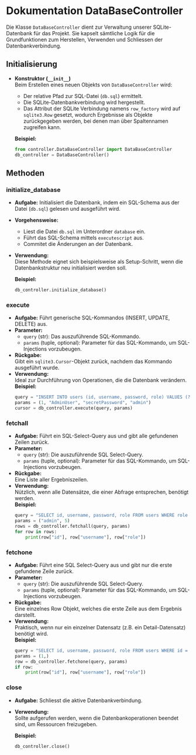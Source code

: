 # Dokumentation DataBaseController

Die Klasse `DataBaseController` dient zur Verwaltung unserer SQLite-Datenbank für das Projekt. Sie kapselt sämtliche Logik für die Grundfunktionen zum Herstellen, Verwenden und Schliessen der Datenbankverbindung.

## Initialisierung

- **Konstruktor (`__init__`)**  
  Beim Erstellen eines neuen Objekts von `DataBaseController` wird:
  - Der relative Pfad zur SQL-Datei (`db.sql`) ermittelt.  
  - Die SQLite-Datenbankverbindung wird hergestellt.
  - Das Attribut der SQLite Verbindung namens `row_factory` wird auf `sqlite3.Row` gesetzt, wodurch Ergebnisse als Objekte zurückgegeben werden, bei denen man über Spaltennamen zugreifen kann.
  
  **Beispiel:**
  ```python
  from controller.DataBaseController import DataBaseController
  db_controller = DataBaseController()
  ```

## Methoden

### initialize_database
- **Aufgabe:** Initialisiert die Datenbank, indem ein SQL-Schema aus der Datei (`db.sql`) gelesen und ausgeführt wird.
- **Vorgehensweise:** 
  - Liest die Datei `db.sql` im Unterordner `database` ein.
  - Führt das SQL-Schema mittels `executescript` aus.
  - Commitet die Änderungen an der Datenbank.
- **Verwendung:**  
  Diese Methode eignet sich beispielsweise als Setup-Schritt, wenn die Datenbankstruktur neu initialisiert werden soll.
  
  **Beispiel:**
  ```python
  db_controller.initialize_database()
  ```

### execute
- **Aufgabe:** Führt generische SQL-Kommandos (INSERT, UPDATE, DELETE) aus.
- **Parameter:**
  - `query` (str): Das auszuführende SQL-Kommando.
  - `params` (tuple, optional): Parameter für das SQL-Kommando, um SQL-Injections vorzubeugen.
- **Rückgabe:**  
  Gibt ein `sqlite3.Cursor`-Objekt zurück, nachdem das Kommando ausgeführt wurde.
- **Verwendung:**  
  Ideal zur Durchführung von Operationen, die die Datenbank verändern.  
  **Beispiel:**
  ```python
  query = "INSERT INTO users (id, username, password, role) VALUES (?, ?, ?, ?)"
  params = (1, "AdminUser", "secretPassword", "admin")
  cursor = db_controller.execute(query, params)
  ```

### fetchall
- **Aufgabe:** Führt ein SQL-Select-Query aus und gibt alle gefundenen Zeilen zurück.
- **Parameter:**
  - `query` (str): Die auszuführende SQL Select-Query.
  - `params` (tuple, optional): Parameter für das SQL-Kommando, um SQL-Injections vorzubeugen.
- **Rückgabe:**  
  Eine Liste aller Ergebniszeilen.
- **Verwendung:**  
  Nützlich, wenn alle Datensätze, die einer Abfrage entsprechen, benötigt werden.  
  **Beispiel:**
  ```python
  query = "SELECT id, username, password, role FROM users WHERE role = ? AND id > ?"
  params = ("admin", 5)
  rows = db_controller.fetchall(query, params)
  for row in rows:
      print(row["id"], row["username"], row["role"])
  ```

### fetchone
- **Aufgabe:** Führt eine SQL Select-Query aus und gibt nur die erste gefundene Zeile zurück.
- **Parameter:**
  - `query` (str): Die auszuführende SQL Select-Query.
  - `params` (tuple, optional): Parameter für das SQL-Kommando, um SQL-Injections vorzubeugen.
- **Rückgabe:**  
  Eine einzelnes Row Objekt, welches die erste Zeile aus dem Ergebnis darstellt.
- **Verwendung:**  
  Praktisch, wenn nur ein einzelner Datensatz (z.B. ein Detail-Datensatz) benötigt wird.  
  **Beispiel:**
  ```python
  query = "SELECT id, username, password, role FROM users WHERE id = ?"
  params = (1,)
  row = db_controller.fetchone(query, params)
  if row:
      print(row["id"], row["username"], row["role"])
  ```

### close
- **Aufgabe:** Schliesst die aktive Datenbankverbindung.
- **Verwendung:**  
  Sollte aufgerufen werden, wenn die Datenbankoperationen beendet sind, um Ressourcen freizugeben.
  
  **Beispiel:**
  ```python
  db_controller.close()
  ```